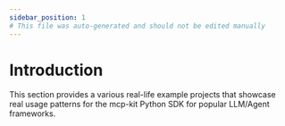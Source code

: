 ```yaml
---
sidebar_position: 1
# This file was auto-generated and should not be edited manually
---
```


# Introduction
This section provides a various real-life example projects that showcase real usage patterns for the mcp-kit Python SDK for popular LLM/Agent frameworks.
